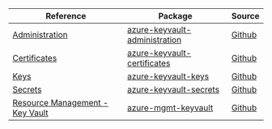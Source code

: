 | Reference | Package | Source |
|---|---|---|
|[Administration](keyvault-administration-readme.md)|[azure-keyvault-administration](https://pypi.org/project/azure-keyvault-administration)|[Github](https://github.com/Azure/azure-sdk-for-python/blob/main/sdk/keyvault/azure-keyvault-administration)|
|[Certificates](keyvault-certificates-readme.md)|[azure-keyvault-certificates](https://pypi.org/project/azure-keyvault-certificates)|[Github](https://github.com/Azure/azure-sdk-for-python/blob/main/sdk/keyvault/azure-keyvault-certificates)|
|[Keys](keyvault-keys-readme.md)|[azure-keyvault-keys](https://pypi.org/project/azure-keyvault-keys)|[Github](https://github.com/Azure/azure-sdk-for-python/blob/main/sdk/keyvault/azure-keyvault-keys)|
|[Secrets](keyvault-secrets-readme.md)|[azure-keyvault-secrets](https://pypi.org/project/azure-keyvault-secrets)|[Github](https://github.com/Azure/azure-sdk-for-python/blob/main/sdk/keyvault/azure-keyvault-secrets)|
|[Resource Management - Key Vault](mgmt-keyvault-readme.md)|[azure-mgmt-keyvault](https://pypi.org/project/azure-mgmt-keyvault)|[Github](https://github.com/Azure/azure-sdk-for-python/blob/main/sdk/keyvault/azure-mgmt-keyvault)|
